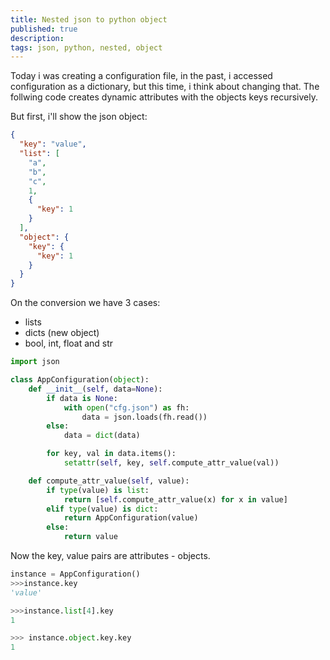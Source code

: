 ```yaml
---
title: Nested json to python object 
published: true
description: 
tags: json, python, nested, object
---
```


Today i was creating a configuration file, in the past, i accessed configuration as a dictionary, but this time, i think about changing that. The follwing code creates dynamic attributes with the objects keys recursively.

But first, i'll show the json object:

```json
{
  "key": "value",
  "list": [
    "a",
    "b",
    "c",
    1,
    {
      "key": 1
    }
  ],
  "object": {
    "key": {
      "key": 1
    }
  }
}

```

On the conversion we have 3 cases:
 - lists
 - dicts (new object)
 - bool, int, float and str


```python
import json

class AppConfiguration(object):
    def __init__(self, data=None):
        if data is None:
            with open("cfg.json") as fh:
                data = json.loads(fh.read())
        else:
            data = dict(data)

        for key, val in data.items():
            setattr(self, key, self.compute_attr_value(val))

    def compute_attr_value(self, value):
        if type(value) is list:
            return [self.compute_attr_value(x) for x in value]
        elif type(value) is dict:
            return AppConfiguration(value)
        else:
            return value
```

Now the key, value pairs are attributes - objects.

```python
instance = AppConfiguration()
>>>instance.key
'value'

>>>instance.list[4].key
1

>>> instance.object.key.key
1
```


